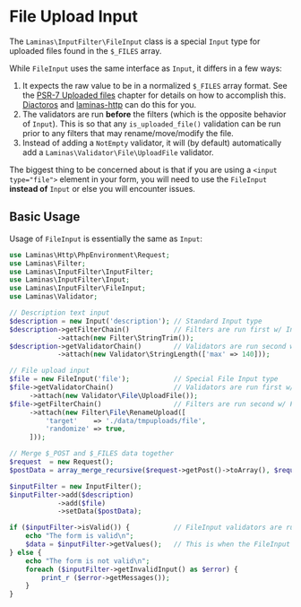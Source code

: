 # File Upload Input

The `Laminas\InputFilter\FileInput` class is a special `Input` type for uploaded
files found in the `$_FILES` array.

While `FileInput` uses the same interface as `Input`, it differs in a few ways:

1. It expects the raw value to be in a normalized `$_FILES` array format. See
   the [PSR-7 Uploaded files](http://www.php-fig.org/psr/psr-7/#uploaded-files)
   chapter for details on how to accomplish this.
   [Diactoros](https://docs.laminas.dev/laminas-diactoros/) and
   [laminas-http](https://docs.laminas.dev/laminas-http/) can do this for you.
2. The validators are run **before** the filters (which is the opposite behavior
   of `Input`). This is so that any `is_uploaded_file()` validation can be run
   prior to any filters that may rename/move/modify the file.
3. Instead of adding a `NotEmpty` validator, it will (by default) automatically
   add a `Laminas\Validator\File\UploadFile` validator.

The biggest thing to be concerned about is that if you are using a `<input
type="file">` element in your form, you will need to use the `FileInput`
**instead of** `Input` or else you will encounter issues.

## Basic Usage

Usage of `FileInput` is essentially the same as `Input`:

```php
use Laminas\Http\PhpEnvironment\Request;
use Laminas\Filter;
use Laminas\InputFilter\InputFilter;
use Laminas\InputFilter\Input;
use Laminas\InputFilter\FileInput;
use Laminas\Validator;

// Description text input
$description = new Input('description'); // Standard Input type
$description->getFilterChain()           // Filters are run first w/ Input
            ->attach(new Filter\StringTrim());
$description->getValidatorChain()        // Validators are run second w/ Input
            ->attach(new Validator\StringLength(['max' => 140]));

// File upload input
$file = new FileInput('file');           // Special File Input type
$file->getValidatorChain()               // Validators are run first w/ FileInput
     ->attach(new Validator\File\UploadFile());
$file->getFilterChain()                  // Filters are run second w/ FileInput
     ->attach(new Filter\File\RenameUpload([
         'target'    => './data/tmpuploads/file',
         'randomize' => true,
     ]));

// Merge $_POST and $_FILES data together
$request  = new Request();
$postData = array_merge_recursive($request->getPost()->toArray(), $request->getFiles()->toArray());

$inputFilter = new InputFilter();
$inputFilter->add($description)
            ->add($file)
            ->setData($postData);

if ($inputFilter->isValid()) {           // FileInput validators are run, but not the filters...
    echo "The form is valid\n";
    $data = $inputFilter->getValues();   // This is when the FileInput filters are run.
} else {
    echo "The form is not valid\n";
    foreach ($inputFilter->getInvalidInput() as $error) {
        print_r ($error->getMessages());
    }
}
```
